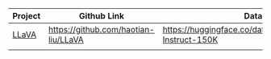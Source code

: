 

| Project                             | Github Link                          | Dataset                                                      |
| ----------------------------------- | ------------------------------------ | ------------------------------------------------------------ |
| [LLaVA](https://llava-vl.github.io) | https://github.com/haotian-liu/LLaVA | https://huggingface.co/datasets/liuhaotian/LLaVA-Instruct-150K |
|                                     |                                      |                                                              |

